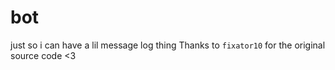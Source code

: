 # bot
just so i can have a lil message log thing
Thanks to `fixator10` for the original source code <3
